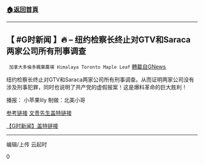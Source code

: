 ###  [:house:返回首頁](https://github.com/ourhimalayas/txt)
---


## 【 #G时新闻 】🔥 &#8211; 纽约检察长终止对GTV和Saraca两家公司所有刑事调查
` 加拿大多倫多楓葉農場 Himalaya Toronto Maple Leaf` [轉載自GNews](https://gnews.org/zh-hans/1535655/)

纽约检察长终止对GTV和Saraca两家公司所有刑事调查。从而证明两家公司没有涉及刑事犯罪，同时也说明了共产党的虚假报案！这是爆料革命的巨大胜利！

播报： 小苹果lily 制做：北美小哥

[参考链接](https://gnews.org/zh-hans/1534601/) [文贵先生盖特链接](https://gettr.com/post/pb4d562b94)

[【G时新闻】盖特链接](https://gettr.com/post/pb49xp8dd3)

* * *

编辑/上传 云起时

0
